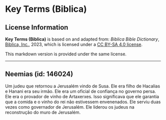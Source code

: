 # Key Terms (Biblica)

## License Information

**Key Terms (Biblica)** is based on and adapted from: _Biblica Bible Dictionary_, [Biblica, Inc.](https://www.biblica.com/), 2023, which is licensed under a [CC BY-SA 4.0 license](https://creativecommons.org/licenses/by-sa/4.0/legalcode.en).

This markdown version is provided under the same license.



--------------------------------

## Neemias (id: 146024)

Um judeu que retornou a Jerusalém vindo de Susa. Ele era filho de Hacalias e Hanani era seu irmão. Ele era um oficial de confiança no governo persa. Ele era o provador de vinho de Artaxerxes. Isso significava que ele garantia que a comida e o vinho do rei não estivessem envenenados. Ele serviu duas vezes como governador de Jerusalém. Ele liderou os judeus na reconstrução do muro de Jerusalém.


